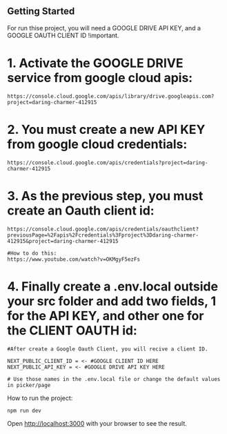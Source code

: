 
## Getting Started

For run thise project, you will need a GOOGLE DRIVE API KEY, and a GOOGLE OAUTH CLIENT ID !important.

# 1. Activate the GOOGLE DRIVE service from google cloud apis:
    https://console.cloud.google.com/apis/library/drive.googleapis.com?project=daring-charmer-412915

# 2. You must create a new API KEY from google cloud credentials:  
    https://console.cloud.google.com/apis/credentials?project=daring-charmer-412915

# 3. As the previous step, you must create an Oauth client id: 
    https://console.cloud.google.com/apis/credentials/oauthclient?previousPage=%2Fapis%2Fcredentials%3Fproject%3Ddaring-charmer-412915&project=daring-charmer-412915

    #How to do this: 
    https://www.youtube.com/watch?v=OKMgyF5ezFs

# 4. Finally create a .env.local outside your src folder and add two fields, 1 for the API KEY, and other one for the CLIENT OAUTH id:  

    #After create a Google Oauth Client, you will recive a client ID.

    NEXT_PUBLIC_CLIENT_ID = <- #GOOGLE CLIENT ID HERE
    NEXT_PUBLIC_API_KEY = <- #GOOGLE DRIVE API KEY HERE

    # Use those names in the .env.local file or change the default values in picker/page 


How to run the project:

```bash
npm run dev

```

Open [http://localhost:3000](http://localhost:3000) with your browser to see the result.


